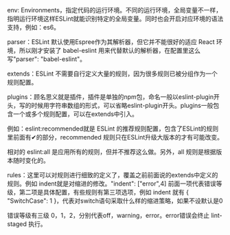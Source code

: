 env: Environments，指定代码的运行环境。不同的运行环境，全局变量不一样，指明运行环境这样ESLint就能识别特定的全局变量。同时也会开启对应环境的语法支持，例如：es6。

parser：ESLint 默认使用Espree作为其解析器，但它并不能很好的适应 React 环境，所以刚才安装了 babel-eslint 用来代替默认的解析器，在配置里这么写"parser": "babel-eslint"。

extends：ESLint 不需要自行定义大量的规则，因为很多规则已被分组作为一个规则配置。

plugins：顾名思义就是插件，插件是单独的npm包，命名一般以eslint-plugin开头，写的时候用字符串数组的形式，可以省略eslint-plugin开头。plugins一般包含一个或多个规则配置，可以在extends中引入。

例如：eslint:recommended就是 ESLint 的推荐规则配置，包含了ESLint的规则 里前面有✔︎的部分，recommended 规则只在ESLint升级大版本的才有可能改变。



相对的 eslint:all 是应用所有的规则，但并不推荐这么做。另外，all 规则是根据版本随时变化的。


rules：这里可以对规则进行细致的定义了，覆盖之前前面说的extends中定义的规则。例如 indent就是对缩进的修改。"indent": ["error",4] 前面一项代表错误等级，第二项是具体配置，有些规则有第三项选项，例如 indent 就有 { "SwitchCase": 1 }，代表对switch语句采取什么样的缩进策略，如果不设默认是0



错误等级有三级 0，1，2，分别代表off，warning，error。error错误会终止 lint-staged 执行。